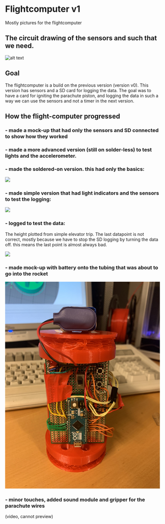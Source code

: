 # Flightcomputer v1
Mostly pictures for the flightcomputer

## The circuit drawing of the sensors and such that we need.
![alt text](https://raw.github.com/PelleEikeberg/PortalNovus/master/flightcomputer/Flightcomputer%20v1%20With%20sensors/circuit%20drawing.jpg)

## Goal
The flightcomputer is a build on the previous version (version v0). This version has sensors and a SD card for logging the data. The goal was to have a card for igniting the parachute piston, and logging the data in such a way we can use the sensors and not a timer in the next version.

## How the flight-computer progressed

### - made a mock-up that had only the sensors and SD connected to show how they worked

### - made a more advanced version (still on solder-less) to test lights and the accelerometer.

### - made the soldered-on version. this had only the basics:

<img src="https://raw.github.com/PelleEikeberg/PortalNovus/master/flightcomputer/Flightcomputer%20v1%20With%20sensors/Flightcomputer%20v1%20with%20only%20sensors.jpg" width="600">

### - made simple version that had light indicators and the sensors to test the logging:

<img src="https://raw.github.com/PelleEikeberg/PortalNovus/master/flightcomputer/Flightcomputer%20v1%20With%20sensors/flightcomputer%20v1%20soldered%20onto%20two%20plates.jpeg" width="600">

### - logged to test the data:

The height plotted from simple elevator trip. The last datapoint is not correct, mostly because we have to stop the SD logging by turning the data off. this means the last point is almost always bad.

<img src="https://raw.github.com/PelleEikeberg/PortalNovus/master/flightcomputer/Flightcomputer%20v1%20With%20sensors/data_height.png" width="600">

### - made mock-up with battery onto the tubing that was about to go into the rocket

<img src="https://raw.githubusercontent.com/PelleEikeberg/PortalNovus/master/flightcomputer/Flightcomputer%20v1%20With%20sensors/flightcomputer%20v1%20fastened%20to%20rocket%20mount.jpg" width="600">

### - minor touches, added sound module and gripper for the parachute wires

(video, cannot preview)